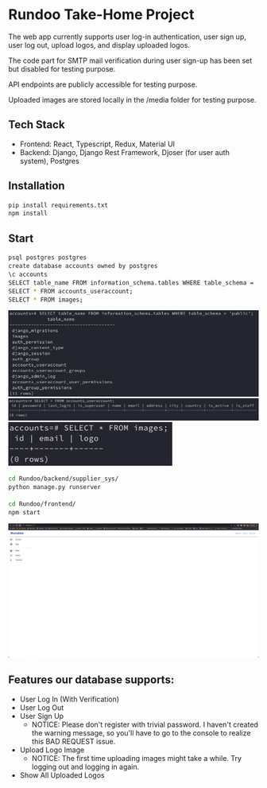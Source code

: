 # Rundoo Take-Home Project
The web app currently supports user log-in authentication, user sign up, user log out, upload logos, and display uploaded logos.

The code part for SMTP mail verification during user sign-up has been set but disabled for testing purpose.

API endpoints are publicly accessible for testing purpose. 

Uploaded images are stored locally in the /media folder for testing purpose.

## Tech Stack

- Frontend: React, Typescript, Redux, Material UI
- Backend: Django, Django Rest Framework, Djoser (for user auth system), Postgres

## Installation

```bash
pip install requirements.txt
npm install
```

## Start

```bash
psql postgres postgres
create database accounts owned by postgres
\c accounts
SELECT table_name FROM information_schema.tables WHERE table_schema = 'public';
SELECT * FROM accounts_useraccount;
SELECT * FROM images;
```

![Alt text](image.png)
![Alt text](image-1.png)
![Alt text](image-2.png)

```bash
cd Rundoo/backend/supplier_sys/
python manage.py runserver

cd Rundoo/frontend/
npm start
```

![Alt text](image-3.png)


## Features our database supports:

- User Log In (With Verification)
- User Log Out
- User Sign Up
  - NOTICE: Please don't register with trivial password. I haven't created the warning message, so you'll have to go to the console to realize this BAD REQUEST issue.
- Upload Logo Image
  - NOTICE: The first time uploading images might take a while. Try logging out and logging in again.
- Show All Uploaded Logos

